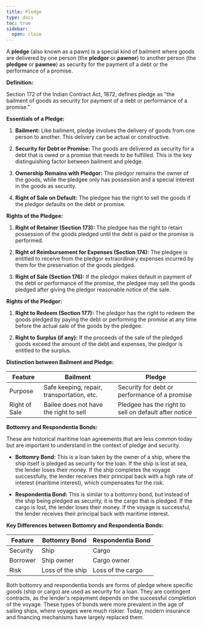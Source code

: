```yaml
---
title: Pledge
type: docs
toc: true
sidebar:
  open: close
---
```

A **pledge** (also known as a pawn) is a special kind of bailment where goods are delivered by one person (the **pledgor** or **pawnor**) to another person (the **pledgee** or **pawnee**) as security for the payment of a debt or the performance of a promise.

**Definition:**

Section 172 of the Indian Contract Act, 1872, defines pledge as "the bailment of goods as security for payment of a debt or performance of a promise."

**Essentials of a Pledge:**

1.  **Bailment:** Like bailment, pledge involves the delivery of goods from one person to another. This delivery can be actual or constructive.

2.  **Security for Debt or Promise:** The goods are delivered as security for a debt that is owed or a promise that needs to be fulfilled. This is the key distinguishing factor between bailment and pledge.

3.  **Ownership Remains with Pledgor:** The pledgor remains the owner of the goods, while the pledgee only has possession and a special interest in the goods as security.

4.  **Right of Sale on Default:** The pledgee has the right to sell the goods if the pledgor defaults on the debt or promise.

**Rights of the Pledgee:**

1.  **Right of Retainer (Section 173):** The pledgee has the right to retain possession of the goods pledged until the debt is paid or the promise is performed.

2.  **Right of Reimbursement for Expenses (Section 174):** The pledgee is entitled to receive from the pledgor extraordinary expenses incurred by them for the preservation of the goods pledged.

3.  **Right of Sale (Section 176):** If the pledgor makes default in payment of the debt or performance of the promise, the pledgee may sell the goods pledged after giving the pledgor reasonable notice of the sale.

**Rights of the Pledgor:**

1.  **Right to Redeem (Section 177):** The pledgor has the right to redeem the goods pledged by paying the debt or performing the promise at any time before the actual sale of the goods by the pledgee.

2.  **Right to Surplus (if any):** If the proceeds of the sale of the pledged goods exceed the amount of the debt and expenses, the pledgor is entitled to the surplus.

**Distinction between Bailment and Pledge:**

| Feature         | Bailment                                     | Pledge                                                   |
| --------------- | -------------------------------------------- | ------------------------------------------------------- |
| Purpose         | Safe keeping, repair, transportation, etc. | Security for debt or performance of a promise         |
| Right of Sale | Bailee does not have the right to sell        | Pledgee has the right to sell on default after notice |

**Bottomry and Respondentia Bonds:**

These are historical maritime loan agreements that are less common today but are important to understand in the context of pledge and security.

*   **Bottomry Bond:** This is a loan taken by the owner of a ship, where the ship itself is pledged as security for the loan. If the ship is lost at sea, the lender loses their money. If the ship completes the voyage successfully, the lender receives their principal back with a high rate of interest (maritime interest), which compensates for the risk.

*   **Respondentia Bond:** This is similar to a bottomry bond, but instead of the ship being pledged as security, it is the cargo that is pledged. If the cargo is lost, the lender loses their money. If the voyage is successful, the lender receives their principal back with maritime interest.

**Key Differences between Bottomry and Respondentia Bonds:**

| Feature       | Bottomry Bond                                  | Respondentia Bond                                |
| ------------- | --------------------------------------------- | ----------------------------------------------- |
| Security      | Ship                                           | Cargo                                           |
| Borrower      | Ship owner                                     | Cargo owner                                     |
| Risk          | Loss of the ship                             | Loss of the cargo                               |

Both bottomry and respondentia bonds are forms of pledge where specific goods (ship or cargo) are used as security for a loan. They are contingent contracts, as the lender's repayment depends on the successful completion of the voyage. These types of bonds were more prevalent in the age of sailing ships, where voyages were much riskier. Today, modern insurance and financing mechanisms have largely replaced them.

